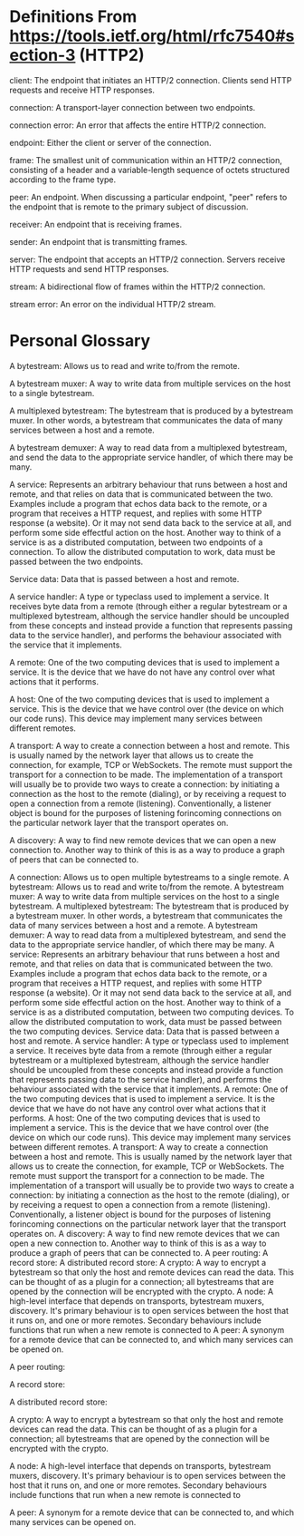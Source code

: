 # Definitions From https://tools.ietf.org/html/rfc7540#section-3 (HTTP2)
client:  The endpoint that initiates an HTTP/2 connection.  Clients
  send HTTP requests and receive HTTP responses.

connection:  A transport-layer connection between two endpoints.

connection error:  An error that affects the entire HTTP/2
  connection.

endpoint:  Either the client or server of the connection.

frame:  The smallest unit of communication within an HTTP/2
  connection, consisting of a header and a variable-length sequence
  of octets structured according to the frame type.

peer:  An endpoint.  When discussing a particular endpoint, "peer"
  refers to the endpoint that is remote to the primary subject of
  discussion.

receiver:  An endpoint that is receiving frames.

sender:  An endpoint that is transmitting frames.

server:  The endpoint that accepts an HTTP/2 connection.  Servers
  receive HTTP requests and send HTTP responses.

stream:  A bidirectional flow of frames within the HTTP/2 connection.

stream error:  An error on the individual HTTP/2 stream.

# Personal Glossary
A bytestream: Allows us to read and write to/from the remote.

A bytestream muxer: A way to write data from multiple services on the host to a single bytestream.

A multiplexed bytestream: The bytestream that is produced by a bytestream muxer. In other words, a bytestream that communicates the data of many services between a host and a remote.

A bytestream demuxer: A way to read data from a multiplexed bytestream, and send the data to the appropriate service handler, of which there may be many.

A service: Represents an arbitrary behaviour that runs between a host and remote, and that relies on data that is communicated between the two. Examples include a program that echos data back to the remote, or a program that receives a HTTP request, and replies with some HTTP response (a website). Or it may not send data back to the service at all, and perform some side effectful action on the host. 
Another way to think of a service is as a distributed computation, between two endpoints of a connection. To allow the distributed computation to work, data must be passed between the two endpoints.

Service data: Data that is passed between a host and remote.

A service handler: A type or typeclass used to implement a service. It receives byte data from a remote (through either a regular bytestream or a multiplexed bytestream, although the service handler should be uncoupled from these concepts and instead provide a function that represents passing data to the service handler), and performs the behaviour associated with the service that it implements.

A remote: One of the two computing devices that is used to implement a service. It is the device that we have do not have any control over what actions that it performs.

A host: One of the two computing devices that is used to implement a service. This is the device that we have control over (the device on which our code runs). This device may implement many services between different remotes.

A transport: A way to create a connection between a host and remote. This is usually named by the network layer that allows us to create the connection, for example, TCP or WebSockets. The remote must support the transport for a connection to be made. The implementation of a transport will usually be to provide two ways to create a connection: by initiating a connection as the host to the remote (dialing), or by receiving a request to open a connection from a remote (listening). Conventionally, a listener object is bound for the purposes of listening forincoming connections on the particular network layer that the transport operates on.

A discovery: A way to find new remote devices that we can open a new connection to. Another way to think of this is as a way to produce a graph of peers that can be connected to.

A connection: Allows us to open multiple bytestreams to a single remote.
A bytestream: Allows us to read and write to/from the remote.
A bytestream muxer: A way to write data from multiple services on the host to a single bytestream.
A multiplexed bytestream: The bytestream that is produced by a bytestream muxer. In other words, a bytestream that communicates the data of many services between a host and a remote.
A bytestream demuxer: A way to read data from a multiplexed bytestream, and send the data to the appropriate service handler, of which there may be many.
A service: Represents an arbitrary behaviour that runs between a host and remote, and that relies on data that is communicated between the two. Examples include a program that echos data back to the remote, or a program that receives a HTTP request, and replies with some HTTP response (a website). Or it may not send data back to the service at all, and perform some side effectful action on the host. 
Another way to think of a service is as a distributed computation, between two computing devices. To allow the distributed computation to work, data must be passed between the two computing devices.
Service data: Data that is passed between a host and remote.
A service handler: A type or typeclass used to implement a service. It receives byte data from a remote (through either a regular bytestream or a multiplexed bytestream, although the service handler should be uncoupled from these concepts and instead provide a function that represents passing data to the service handler), and performs the behaviour associated with the service that it implements.
A remote: One of the two computing devices that is used to implement a service. It is the device that we have do not have any control over what actions that it performs.
A host: One of the two computing devices that is used to implement a service. This is the device that we have control over (the device on which our code runs). This device may implement many services between different remotes.
A transport: A way to create a connection between a host and remote. This is usually named by the network layer that allows us to create the connection, for example, TCP or WebSockets. The remote must support the transport for a connection to be made. The implementation of a transport will usually be to provide two ways to create a connection: by initiating a connection as the host to the remote (dialing), or by receiving a request to open a connection from a remote (listening). Conventionally, a listener object is bound for the purposes of listening forincoming connections on the particular network layer that the transport operates on.
A discovery: A way to find new remote devices that we can open a new connection to. Another way to think of this is as a way to produce a graph of peers that can be connected to.
A peer routing: 
A record store:
A distributed record store:
A crypto: A way to encrypt a bytestream so that only the host and remote devices can read the data. This can be thought of as a plugin for a connection; all bytestreams that are opened by the connection will be encrypted with the crypto.
A node: A high-level interface that depends on transports, bytestream muxers, discovery. It's primary behaviour is to open services between the host that it runs on, and one or more remotes. Secondary behaviours include functions that run when a new remote is connected to
A peer: A synonym for a remote device that can be connected to, and which many services can be opened on.

A peer routing: 

A record store:

A distributed record store:

A crypto: A way to encrypt a bytestream so that only the host and remote devices can read the data. This can be thought of as a plugin for a connection; all bytestreams that are opened by the connection will be encrypted with the crypto.

A node: A high-level interface that depends on transports, bytestream muxers, discovery. It's primary behaviour is to open services between the host that it runs on, and one or more remotes. Secondary behaviours include functions that run when a new remote is connected to

A peer: A synonym for a remote device that can be connected to, and which many services can be opened on.

